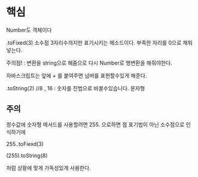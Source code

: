 # 핵심

Number도 객체이다

.toFixed(3) 소수점 3자리수까지만 표기시키는 메소드이다. 부족한 자리를 0으로 채워넣는다.

주의점! : 변환을 string으로 해줌으로 다시 Number로 행변환을 해줘야한다.

자바스크립트는 앞에 + 를 붙여주면 넘버를 표현할수있게 해준다.

.toString(2) //8 , 16 : 숫자를 진법으로 바꿀수있습니다. 문자형

## 주의

정수값에 숫자형 메서드를 사용할려면 255. 으로하면 점 표기법이 아닌 소수점으로 인식하기에

255..toFiexd(3)

(255).toString(8)

처럼 상황에 맞게 가독성있게 사용한다.